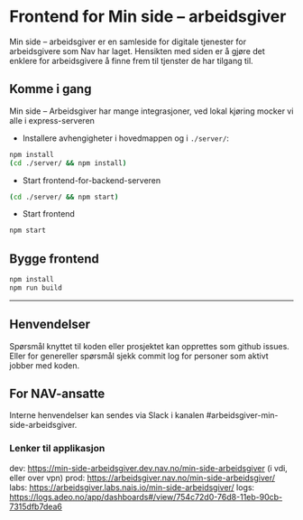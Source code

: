 # Frontend for Min side – arbeidsgiver 

Min side – arbeidsgiver er en samleside for digitale tjenester for arbeidsgivere som Nav har laget. Hensikten med siden er å gjøre det enklere for arbeidsgivere å finne frem til tjenster de har tilgang til.

## Komme i gang

Min side – Arbeidsgiver har mange integrasjoner, ved lokal kjøring mocker vi alle i express-serveren

- Installere avhengigheter i hovedmappen og i `./server/`: 
```bash
npm install
(cd ./server/ && npm install)
```
- Start frontend-for-backend-serveren
```bash
(cd ./server/ && npm start)
```
- Start frontend
```bash
npm start
```

## Bygge frontend
```bash
npm install
npm run build
```
---

## Henvendelser
Spørsmål knyttet til koden eller prosjektet kan opprettes som github issues.
Eller for genereller spørsmål sjekk commit log for personer som aktivt jobber med koden.

## For NAV-ansatte

Interne henvendelser kan sendes via Slack i kanalen #arbeidsgiver-min-side-arbeidsgiver.

### Lenker til applikasjon

dev:  https://min-side-arbeidsgiver.dev.nav.no/min-side-arbeidsgiver (i vdi, eller over vpn)
prod: https://arbeidsgiver.nav.no/min-side-arbeidsgiver/
labs: https://arbeidsgiver.labs.nais.io/min-side-arbeidsgiver/
logs: https://logs.adeo.no/app/dashboards#/view/754c72d0-76d8-11eb-90cb-7315dfb7dea6